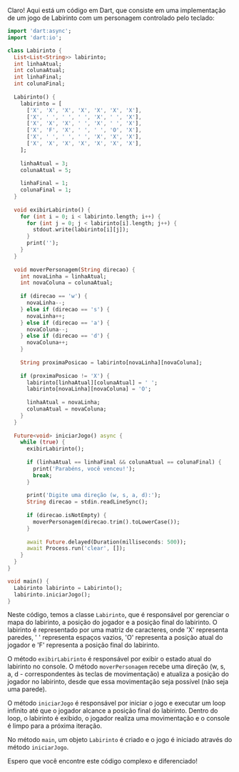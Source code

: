Claro! Aqui está um código em Dart, que consiste em uma implementação de um jogo de Labirinto com um personagem controlado pelo teclado:

```dart
import 'dart:async';
import 'dart:io';

class Labirinto {
  List<List<String>> labirinto;
  int linhaAtual;
  int colunaAtual;
  int linhaFinal;
  int colunaFinal;
  
  Labirinto() {
    labirinto = [
      ['X', 'X', 'X', 'X', 'X', 'X', 'X'],
      ['X', ' ', ' ', ' ', 'X', ' ', 'X'],
      ['X', 'X', 'X', ' ', 'X', ' ', 'X'],
      ['X', 'F', 'X', ' ', ' ', 'O', 'X'],
      ['X', ' ', ' ', ' ', 'X', 'X', 'X'],
      ['X', 'X', 'X', 'X', 'X', 'X', 'X'],
    ];
  
    linhaAtual = 3;
    colunaAtual = 5;
  
    linhaFinal = 1;
    colunaFinal = 1;
  }
  
  void exibirLabirinto() {
    for (int i = 0; i < labirinto.length; i++) {
      for (int j = 0; j < labirinto[i].length; j++) {
        stdout.write(labirinto[i][j]);
      }
      print('');
    }
  }
  
  void moverPersonagem(String direcao) {
    int novaLinha = linhaAtual;
    int novaColuna = colunaAtual;
    
    if (direcao == 'w') {
      novaLinha--;
    } else if (direcao == 's') {
      novaLinha++;
    } else if (direcao == 'a') {
      novaColuna--;
    } else if (direcao == 'd') {
      novaColuna++;
    }
    
    String proximaPosicao = labirinto[novaLinha][novaColuna];
    
    if (proximaPosicao != 'X') {
      labirinto[linhaAtual][colunaAtual] = ' ';
      labirinto[novaLinha][novaColuna] = 'O';
      
      linhaAtual = novaLinha;
      colunaAtual = novaColuna;
    }
  }
  
  Future<void> iniciarJogo() async {
    while (true) {
      exibirLabirinto();
      
      if (linhaAtual == linhaFinal && colunaAtual == colunaFinal) {
        print('Parabéns, você venceu!');
        break;
      }
      
      print('Digite uma direção (w, s, a, d):');
      String direcao = stdin.readLineSync();
      
      if (direcao.isNotEmpty) {
        moverPersonagem(direcao.trim().toLowerCase());
      }
      
      await Future.delayed(Duration(milliseconds: 500));
      await Process.run('clear', []);
    }
  }
}

void main() {
  Labirinto labirinto = Labirinto();
  labirinto.iniciarJogo();
}
```

Neste código, temos a classe `Labirinto`, que é responsável por gerenciar o mapa do labirinto, a posição do jogador e a posição final do labirinto. O labirinto é representado por uma matriz de caracteres, onde 'X' representa paredes, ' ' representa espaços vazios, 'O' representa a posição atual do jogador e 'F' representa a posição final do labirinto.

O método `exibirLabirinto` é responsável por exibir o estado atual do labirinto no console. O método `moverPersonagem` recebe uma direção (w, s, a, d - correspondentes às teclas de movimentação) e atualiza a posição do jogador no labirinto, desde que essa movimentação seja possível (não seja uma parede).

O método `iniciarJogo` é responsável por iniciar o jogo e executar um loop infinito até que o jogador alcance a posição final do labirinto. Dentro do loop, o labirinto é exibido, o jogador realiza uma movimentação e o console é limpo para a próxima iteração.

No método `main`, um objeto `Labirinto` é criado e o jogo é iniciado através do método `iniciarJogo`. 

Espero que você encontre este código complexo e diferenciado!